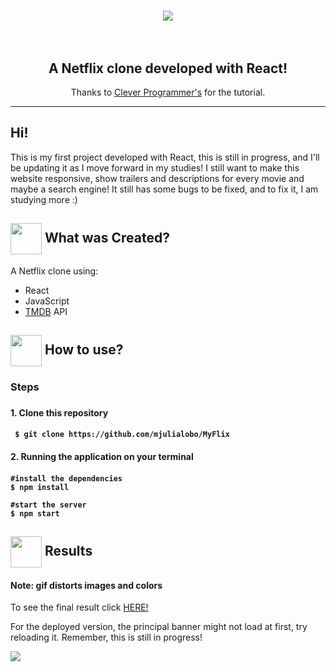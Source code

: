 <h1 align="center">
<img src="https://fontmeme.com/permalink/200807/1da9406ac7ed9ad94dd5bb569f291f76.png"/>
  <br>
<br>
</h1>

<h2 align="center">A Netflix clone developed with React! </h2>
<p align="center">Thanks to  <a href='https://www.youtube.com/watch?v=XtMThy8QKqU&t=11019s'>Clever Programmer's</a> for the tutorial.</p>

<hr />

<h2> Hi! </h2>
<p> This is my first project developed with React, this is still in progress, and I'll be updating it as I move forward in my studies! I still want to make this website responsive, show trailers and descriptions for every movie and maybe a search engine! It still has some bugs to be fixed, and to fix it, I am studying more :) <p>

 
<h2> <img src= "https://cdn.onlinewebfonts.com/svg/img_510194.png" width="50px" height="50px" align="center"/> What was Created? </h2>

<p> A Netflix clone using:
 <ul>
  <li>React</li>
  <li>JavaScript</li>
  <li><a href='https://www.themoviedb.org'>TMDB</a> API </li> </ul></p>

<h2> <img src="https://i.dlpng.com/static/png/6577858_preview.png" width="50px" align="center"/> How to use? </h2>

<h3> Steps <h3>
<h4> 1. Clone this repository <h4>

```
 $ git clone https://github.com/mjulialobo/MyFlix
```

<h4> 2. Running the application on your terminal <h4>

```
#install the dependencies
$ npm install

#start the server
$ npm start

```

<h2><img src="https://static.thenounproject.com/png/25759-200.png"width="50px" height="50px" align="center"/> Results</h2>
<h4>Note: gif distorts images and colors</h4>
 <p> To see the final result click <a href="https://myflix-2681c.firebaseapp.com/">HERE!</a></p>
 
<p> For the deployed version, the principal banner might not load at first, try reloading it. Remember, this is still in progress!</p>

<img src="https://user-images.githubusercontent.com/65983895/89841025-4467c100-db48-11ea-8c70-62c5348ebedd.gif" />

